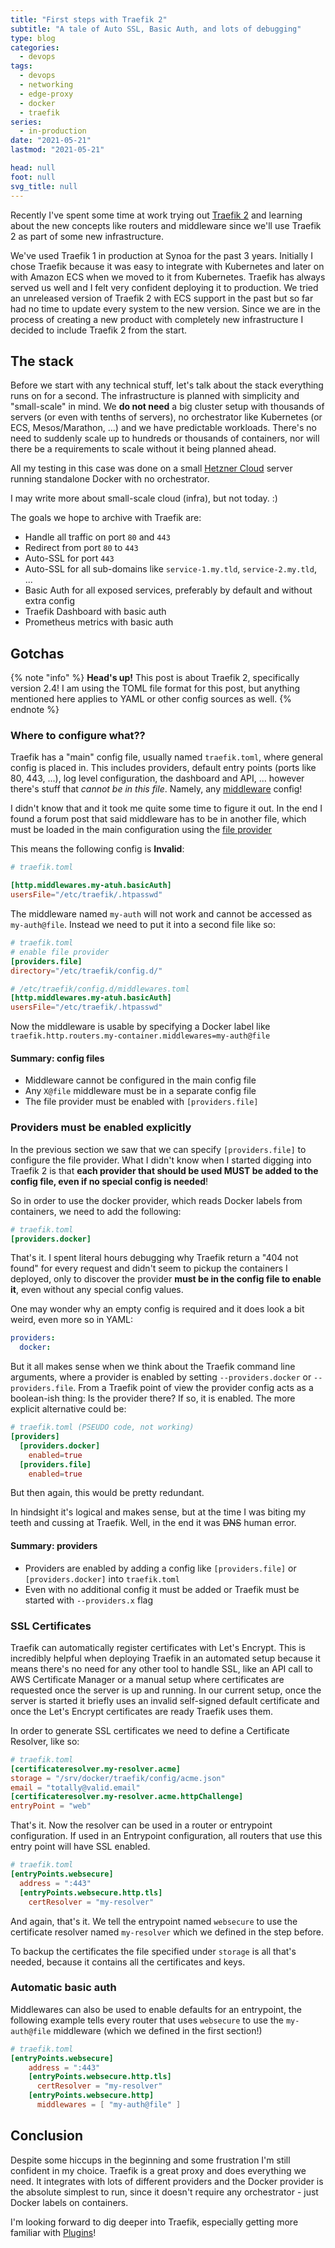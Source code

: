 ```yaml
---
title: "First steps with Traefik 2"
subtitle: "A tale of Auto SSL, Basic Auth, and lots of debugging"
type: blog
categories:
  - devops
tags:
  - devops
  - networking
  - edge-proxy
  - docker
  - traefik
series:
  - in-production
date: "2021-05-21"
lastmod: "2021-05-21"

head: null
foot: null
svg_title: null
---
```


Recently I've spent some time at work trying out [Traefik 2](https://traefik.io) and learning about the new concepts like routers and middleware since we'll use Traefik 2 as part of some new infrastructure.

We've used Traefik 1 in production at Synoa for the past 3 years. Initially I chose Traefik because it was easy to integrate with Kubernetes and later on with Amazon ECS when we moved to it from Kubernetes. Traefik has always served us well and I felt very confident deploying it to production. We tried an unreleased version of Traefik 2 with ECS support in the past but so far had no time to update every system to the new version. Since we are in the process of creating a new product with completely new infrastructure I decided to include Traefik 2 from the start.

## The stack

Before we start with any technical stuff, let's talk about the stack everything runs on for a second. The infrastructure is planned with simplicity and "small-scale" in mind. We **do not need** a big cluster setup with thousands of servers (or even with tenths of servers), no orchestrator like Kubernetes (or ECS, Mesos/Marathon, ...) and we have predictable workloads. There's no need to suddenly scale up to hundreds or thousands of containers, nor will there be a requirements to scale without it being planned ahead.

All my testing in this case was done on a small [Hetzner Cloud](https://hetzner.cloud/) server running standalone Docker with no orchestrator. 

I may write more about small-scale cloud (infra), but not today. :)

The goals we hope to archive with Traefik are:

* Handle all traffic on port `80` and `443`
* Redirect from port `80` to `443`
* Auto-SSL for port `443`
* Auto-SSL for all sub-domains like `service-1.my.tld`, `service-2.my.tld`, ...
* Basic Auth for all exposed services, preferably by default and without extra config
* Traefik Dashboard with basic auth
* Prometheus metrics with basic auth

## Gotchas

{% note "info" %}
**Head's up!** This post is about Traefik 2, specifically version 2.4!
I am using the TOML file format for this post, but anything mentioned here applies to YAML or other config sources as well.
{% endnote %}

### Where to configure what??

Traefik has a "main" config file, usually named `traefik.toml`, where general config is placed in. This includes providers, default entry points (ports like 80, 443, ...), log level configuration, the dashboard and API, ... however there's stuff that _cannot be in this file_. Namely, any [middleware](https://doc.traefik.io/traefik/middlewares/overview/) config! 

I didn't know that and it took me quite some time to figure it out. In the end I found a forum post that said middleware has to be in another file, which must be loaded in the main configuration using the [file provider](https://doc.traefik.io/traefik/providers/file/)

This means the following config is **Invalid**:

```toml
# traefik.toml

[http.middlewares.my-atuh.basicAuth]
usersFile="/etc/traefik/.htpasswd"
```

The middleware named `my-auth` will not work and cannot be accessed as `my-auth@file`. Instead we need to put it into a second file like so:

```toml
# traefik.toml
# enable file provider
[providers.file]
directory="/etc/traefik/config.d/"
```

```toml
# /etc/traefik/config.d/middlewares.toml
[http.middlewares.my-atuh.basicAuth]
usersFile="/etc/traefik/.htpasswd"
```

Now the middleware is usable by specifying a Docker label like `traefik.http.routers.my-container.middlewares=my-auth@file`

#### Summary: config files

- Middleware cannot be configured in the main config file
- Any `X@file` middleware must be in a separate config file
- The file provider must be enabled with `[providers.file]`

### Providers must be enabled explicitly

In the previous section we saw that we can specify `[providers.file]` to configure the file provider. What I didn't know when I started digging into Traefik 2 is that **each provider that should be used MUST be added to the config file, even if no special config is needed**!

So in order to use the docker provider, which reads Docker labels from containers, we need to add the following:

```toml
# traefik.toml
[providers.docker]
```

That's it. I spent literal hours debugging why Traefik return a "404 not found" for every request and didn't seem to pickup the containers I deployed, only to discover the provider **must be in the config file to enable it**, even without any special config values. 

One may wonder why an empty config is required and it does look a bit weird, even more so in YAML:

```yaml
providers:
  docker:
```

But it all makes sense when we think about the Traefik command line arguments, where a provider is enabled by setting `--providers.docker` or `--providers.file`. From a Traefik point of view the provider config acts as a boolean-ish thing: Is the provider there? If so, it is enabled. The more explicit alternative could be:
```toml
# traefik.toml (PSEUDO code, not working)
[providers]
  [providers.docker]
    enabled=true
  [providers.file]
    enabled=true
```

But then again, this would be pretty redundant. 

In hindsight it's logical and makes sense, but at the time I was biting my teeth and cussing at Traefik. Well, in the end it was ~~DNS~~ human error. 

#### Summary: providers

- Providers are enabled by adding a config like `[providers.file]` or `[providers.docker]` into `traefik.toml`
- Even with no additional config it must be added or Traefik must be started with `--providers.x` flag

### SSL Certificates

Traefik can automatically register certificates with Let's Encrypt. This is incredibly helpful when deploying Traefik in an automated setup because it means there's no need for any other tool to handle SSL, like an API call to AWS Certificate Manager or a manual setup where certificates are requested once the server is up and running.
In our current setup, once the server is started it briefly uses an invalid self-signed default certificate and once the Let's Encrypt certificates are ready Traefik uses them.

In order to generate SSL certificates we  need to define a Certificate Resolver, like so:

```toml
# traefik.toml
[certificateresolver.my-resolver.acme]
storage = "/srv/docker/traefik/config/acme.json"
email = "totally@valid.email"
[certificateresolver.my-resolver.acme.httpChallenge]
entryPoint = "web"
```

That's it. Now the resolver can be used in a router or entrypoint configuration. If used in an Entrypoint configuration, all routers that use this entry point will have SSL enabled.

```toml
# traefik.toml
[entryPoints.websecure]
  address = ":443"
  [entryPoints.websecure.http.tls]
    certResolver = "my-resolver"
```

And again, that's it. We tell the entrypoint named `websecure` to use the certificate resolver named `my-resolver` which we defined in the step before.

To backup the certificates the file specified under `storage` is all that's needed, because it contains all the certificates and keys. 

### Automatic basic auth

Middlewares can also be used to enable defaults for an entrypoint, the following example tells every router that uses `websecure` to use the `my-auth@file` middleware (which we defined in the first section!)

```toml
# traefik.toml
[entryPoints.websecure]
    address = ":443"
    [entryPoints.websecure.http.tls]
      certResolver = "my-resolver"
    [entryPoints.websecure.http]
      middlewares = [ "my-auth@file" ]
```

## Conclusion

Despite some hiccups in the beginning and some frustration I'm still confident in my choice. Traefik is a great proxy and does everything we need. It integrates with lots of different providers and the Docker provider is the absolute simplest to run, since it doesn't require any orchestrator - just Docker labels on containers.

I'm looking forward to dig deeper into Traefik, especially getting more familiar with [Plugins](https://doc.traefik.io/traefik/plugins/)!
